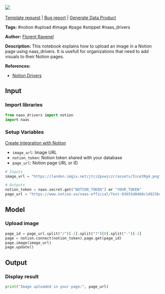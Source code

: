 <a href="https://app.naas.ai/user-redirect/naas/downloader?url=https://raw.githubusercontent.com/jupyter-naas/awesome-notebooks/master/Notion/Notion_Upload_image_in_page.ipynb" target="_parent"><img src="https://naasai-public.s3.eu-west-3.amazonaws.com/Open_in_Naas_Lab.svg"/></a><br><br><a href="https://github.com/jupyter-naas/awesome-notebooks/issues/new?assignees=&labels=&template=template-request.md&title=Tool+-+Action+of+the+notebook+">Template request</a> | <a href="https://github.com/jupyter-naas/awesome-notebooks/issues/new?assignees=&labels=bug&template=bug_report.md&title=Notion+-+Upload+image+in+page:+Error+short+description">Bug report</a> | <a href="https://app.naas.ai/user-redirect/naas/downloader?url=https://raw.githubusercontent.com/jupyter-naas/awesome-notebooks/master/Naas/Naas_Start_data_product.ipynb" target="_parent">Generate Data Product</a>

**Tags:** #notion #upload #image #page #snippet #naas_drivers

**Author:** [Florent Ravenel](https://www.linkedin.com/in/florent-ravenel)

**Description:** This notebook explains how to upload an image in a Notion page using naas_drivers. It is usefull for organizations that need to add visuals to their Notion pages.

**References:**
- [Notion Drivers](https://github.com/jupyter-naas/drivers/blob/main/naas_drivers/tools/notion.py)

## Input

### Import libraries


```python
from naas_drivers import notion
import naas
```

### Setup Variables
[Create integration with Notion](https://developers.notion.com/docs/create-a-notion-integration)
- `image_url`: Image URL
- `notion_token`: Notion token shared with your database
- `page_url`: Notion page URL or ID


```python
# Inputs
image_url = "https://landen.imgix.net/jtci2pxwjczr/assets/5ice39g4.png"

# Outputs
notion_token = naas.secret.get("NOTION_TOKEN") or "YOUR_TOKEN"
page_url = "https://www.notion.so/naas-official/Test-93655d0408c14923bcd305dd4599cda9?pvs=4"
```

## Model

### Upload image


```python
page_id = page_url.split("/")[-1].split("?")[0].split("-")[-1]
page = notion.connect(notion_token).page.get(page_id)
page.image(image_url)
page.update()
```

## Output

### Display result


```python
print("Image uploaded in your page:", page_url)
```

 
